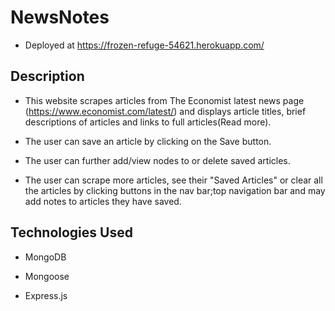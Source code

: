 # NewsNotes

* Deployed at https://frozen-refuge-54621.herokuapp.com/

## Description

* This website scrapes articles from The Economist latest news page (https://www.economist.com/latest/) and displays article titles, brief descriptions of articles and links to full articles(Read more). 

* The user can save an article by clicking on the Save button. 

* The user can further add/view nodes to or delete saved articles.

* The user can scrape more articles, see their "Saved Articles" or clear all the articles by clicking buttons in the nav bar;top navigation bar and may add notes to articles they have saved.

## Technologies Used

* MongoDB

* Mongoose

* Express.js
